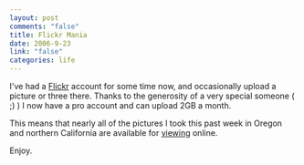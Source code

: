 ```yaml
--- 
layout: post
comments: "false"
title: Flickr Mania
date: 2006-9-23
link: "false"
categories: life
---
```

I've had a <a href="http://flickr.com" title="Flickr">Flickr</a> account for some time now, and occasionally upload a picture or three there. Thanks to the generosity of a very special someone ( ;) ) I now have a pro account and can upload 2GB a month.

This means that nearly all of the pictures I took this past week in Oregon and northern California are available for <a href="http://flickr.com/photos/zanshin/" title="my Flickr photos">viewing</a> online.

Enjoy.
